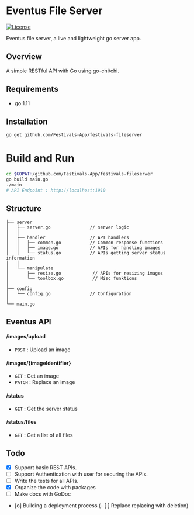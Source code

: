 # Eventus File Server

[![License](https://img.shields.io/github/license/phisto/festivals-fileserver.svg)](https://github.com/Festivals-App/festivals-fileserver)

Eventus file server, a live and lightweight go server app.

## Overview

A simple RESTful API with Go using go-chi/chi.


## Requirements

-  go 1.11


## Installation

```bash
go get github.com/Festivals-App/festivals-fileserver
```


# Build and Run
```bash
cd $GOPATH/github.com/Festivals-App/festivals-fileserver
go build main.go
./main
# API Endpoint : http://localhost:1910
```


## Structure
```
├── server
│   ├── server.go               // server logic
│   │
│   ├── handler                 // API handlers
│   │   ├── common.go           // Common response functions
│   │   ├── image.go            // APIs for handling images
│   │   └── status.go           // APIs getting server status information
│   │
│   └── manipulate
│       ├── resize.go            // APIs for resizing images
│       └── toolbox.go           // Misc funktions
│
├── config
│   └── config.go               // Configuration
│
└── main.go               
```


## Eventus API

#### /images/upload
* `POST`    : Upload an image

#### /images/{imageIdentifier}
* `GET`     : Get an image
* `PATCH`   : Replace an image

#### /status
* `GET`     : Get the server status

#### /status/files
* `GET`     : Get a list of all files


## Todo

- [x] Support basic REST APIs.
- [ ] Support Authentication with user for securing the APIs.
- [ ] Write the tests for all APIs.
- [x] Organize the code with packages
- [ ] Make docs with GoDoc
- [o] Building a deployment process
(- [ ] Replace replacing with deletion)

